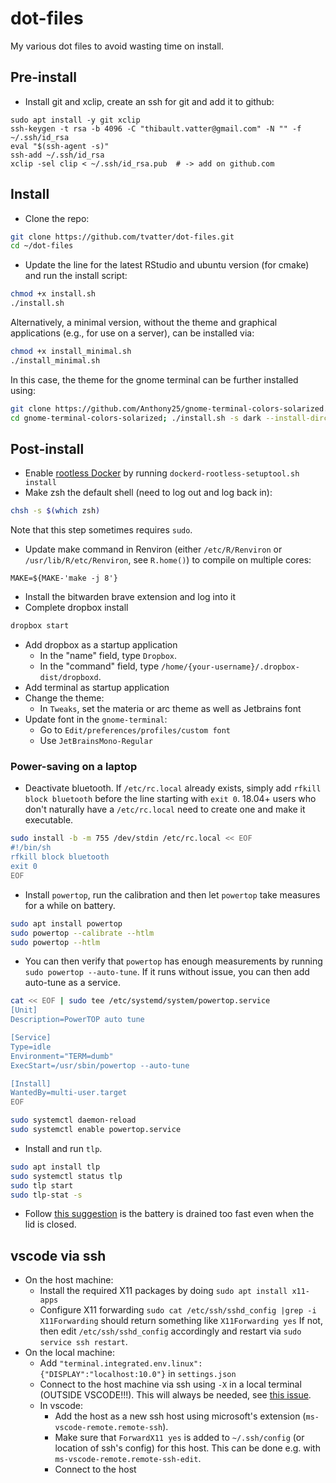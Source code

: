 # dot-files

My various dot files to avoid wasting time on install.

## Pre-install

- Install git and xclip, create an ssh for git and add it to github:

```
sudo apt install -y git xclip
ssh-keygen -t rsa -b 4096 -C "thibault.vatter@gmail.com" -N "" -f ~/.ssh/id_rsa
eval "$(ssh-agent -s)"
ssh-add ~/.ssh/id_rsa
xclip -sel clip < ~/.ssh/id_rsa.pub  # -> add on github.com
```

## Install

- Clone the repo:

```bash
git clone https://github.com/tvatter/dot-files.git
cd ~/dot-files
```

- Update the line for the latest RStudio and ubuntu version (for cmake) and run the install script:

```bash
chmod +x install.sh
./install.sh
```

Alternatively, a minimal version, without the theme and graphical applications (e.g., for use on a server), can be installed via:

```bash
chmod +x install_minimal.sh
./install_minimal.sh
```

In this case, the theme for the gnome terminal can be further installed using:

```bash
git clone https://github.com/Anthony25/gnome-terminal-colors-solarized.git
cd gnome-terminal-colors-solarized; ./install.sh -s dark --install-dircolors; cd ..; rm -rf gnome-terminal-colors-solarized
```

## Post-install

- Enable [rootless Docker](https://docs.docker.com/engine/security/rootless/) by running `dockerd-rootless-setuptool.sh install`
- Make zsh the default shell (need to log out and log back in):

```bash
chsh -s $(which zsh)
```

Note that this step sometimes requires `sudo`.

- Update make command in Renviron (either `/etc/R/Renviron` or
  `/usr/lib/R/etc/Renviron`, see `R.home()`) to compile on multiple cores:

```text
MAKE=${MAKE-'make -j 8'}
```

- Install the bitwarden brave extension and log into it
- Complete dropbox install

```bash
dropbox start
```

- Add dropbox as a startup application
    - In the "name" field, type `Dropbox`.
    - In the "command" field, type `/home/{your-username}/.dropbox-dist/dropboxd`.
- Add terminal as startup application
- Change the theme:
    - In `Tweaks`, set the materia or arc theme as well as Jetbrains font
- Update font in the `gnome-terminal`:
    - Go to `Edit/preferences/profiles/custom font`
    - Use `JetBrainsMono-Regular`

### Power-saving on a laptop

- Deactivate bluetooth. If `/etc/rc.local` already exists, simply
  add `rfkill block bluetooth` before the line starting with `exit 0`. 18.04+ users
  who don't naturally have a `/etc/rc.local` need to create one and make it executable.

```bash
sudo install -b -m 755 /dev/stdin /etc/rc.local << EOF
#!/bin/sh
rfkill block bluetooth
exit 0
EOF
```

- Install `powertop`, run the calibration and then let `powertop` take measures for a while on battery.

```bash
sudo apt install powertop
sudo powertop --calibrate --htlm
sudo powertop --htlm
```

- You can then verify that `powertop` has enough measurements by running `sudo powertop --auto-tune`. If it runs without
  issue, you can then add auto-tune as a service.

```bash
cat << EOF | sudo tee /etc/systemd/system/powertop.service
[Unit]
Description=PowerTOP auto tune

[Service]
Type=idle
Environment="TERM=dumb"
ExecStart=/usr/sbin/powertop --auto-tune

[Install]
WantedBy=multi-user.target
EOF

sudo systemctl daemon-reload
sudo systemctl enable powertop.service
```

- Install and run `tlp`.

```bash
sudo apt install tlp
sudo systemctl status tlp
sudo tlp start
sudo tlp-stat -s 
```

- Follow [this suggestion](https://askubuntu.com/questions/1029474/ubuntu-18-04-dell-xps13-9370-no-longer-suspends-on-lid-close/1036122#1036122)
  is the battery is drained too fast even when the lid is closed.

## vscode via ssh

- On the host machine:
    - Install the required X11 packages by doing `sudo apt install x11-apps`
    - Configure X11 forwarding `sudo cat /etc/ssh/sshd_config |grep -i X11Forwarding` should return something like `X11Forwarding yes`
    If not, then edit `/etc/ssh/sshd_config` accordingly and restart via `sudo service ssh restart`.
- On the local machine:
    - Add `"terminal.integrated.env.linux": {"DISPLAY":"localhost:10.0"}` in `settings.json`
    - Connect to the host machine via ssh using `-X` in a local terminal (OUTSIDE VSCODE!!!).
    This will always be needed, see [this issue](https://github.com/microsoft/vscode-remote-release/issues/267#issuecomment-535403394).
    - In vscode:
        - Add the host as a new ssh host using microsoft's extension (`ms-vscode-remote.remote-ssh`).
        - Make sure that `ForwardX11 yes` is added to `~/.ssh/config` (or location of ssh's config) for this host.
      This can be done e.g. with `ms-vscode-remote.remote-ssh-edit`.
        - Connect to the host
